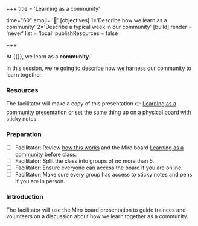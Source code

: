 +++
title = 'Learning as a community'

time="60"
emoji= '🏫'
[objectives]
    1='Describe how we learn as a community'
    2='Describe a typical week in our community'
[build]
  render = 'never'
  list = 'local'
  publishResources = false

+++

At {{<our-name>}}, we learn as a **community.**

In this session, we're going to describe how we harness our community to learn together.

### Resources

The facilitator will make a copy of this presentation 👉 [Learning as a community presentation](https://miro.com/app/board/uXjVNeEASJc=/?share_link_id=563047396351) or set the same thing up on a physical board with sticky notes.

### Preparation

- [ ] Facilitator: Review [how this works](how-this-works) and the Miro board [Learning as a community](https://miro.com/app/board/uXjVNeEASJc=/?share_link_id=563047396351) before class.
- [ ] Facilitator: Split the class into groups of no more than 5.
- [ ] Facilitator: Ensure everyone can access the board if you are online.
- [ ] Facilitator: Make sure every group has access to sticky notes and pens if you are in person.

### Introduction

The facilitator will use the Miro board presentation to guide trainees and volunteers on a discussion about how we learn together as a community.
